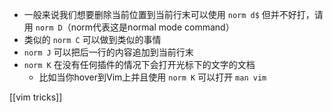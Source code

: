 - 一般来说我们想要删除当前位置到当前行末可以使用 `norm d$` 但并不好打，请用 `norm D`（norm代表这是normal mode command）
- 类似的 `norm C` 可以做到类似的事情
-  `norm J` 可以把后一行的内容追加到当前行末
-  `norm K` 在没有任何插件的情况下会打开光标下的文字的文档
	- 比如当你hover到Vim上并且使用 `norm K` 可以打开 `man vim`


[[vim tricks]]